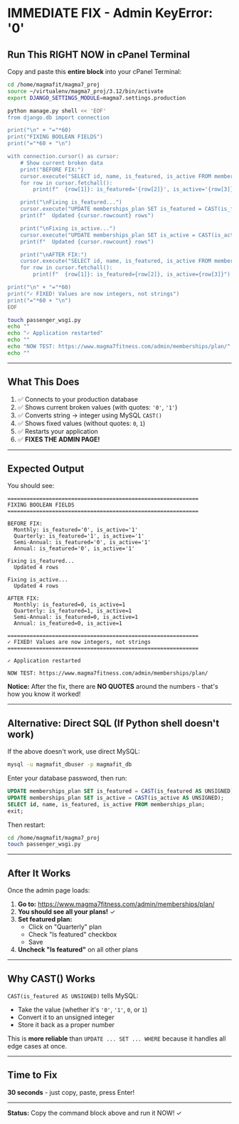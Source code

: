 # IMMEDIATE FIX - Admin KeyError: '0'

## Run This RIGHT NOW in cPanel Terminal

Copy and paste this **entire block** into your cPanel Terminal:

```bash
cd /home/magmafit/magma7_proj
source ~/virtualenv/magma7_proj/3.12/bin/activate
export DJANGO_SETTINGS_MODULE=magma7.settings.production

python manage.py shell << 'EOF'
from django.db import connection

print("\n" + "="*60)
print("FIXING BOOLEAN FIELDS")
print("="*60 + "\n")

with connection.cursor() as cursor:
    # Show current broken data
    print("BEFORE FIX:")
    cursor.execute("SELECT id, name, is_featured, is_active FROM memberships_plan;")
    for row in cursor.fetchall():
        print(f"  {row[1]}: is_featured='{row[2]}', is_active='{row[3]}'")

    print("\nFixing is_featured...")
    cursor.execute("UPDATE memberships_plan SET is_featured = CAST(is_featured AS UNSIGNED);")
    print(f"  Updated {cursor.rowcount} rows")

    print("\nFixing is_active...")
    cursor.execute("UPDATE memberships_plan SET is_active = CAST(is_active AS UNSIGNED);")
    print(f"  Updated {cursor.rowcount} rows")

    print("\nAFTER FIX:")
    cursor.execute("SELECT id, name, is_featured, is_active FROM memberships_plan;")
    for row in cursor.fetchall():
        print(f"  {row[1]}: is_featured={row[2]}, is_active={row[3]}")

print("\n" + "="*60)
print("✓ FIXED! Values are now integers, not strings")
print("="*60 + "\n")
EOF

touch passenger_wsgi.py
echo ""
echo "✓ Application restarted"
echo ""
echo "NOW TEST: https://www.magma7fitness.com/admin/memberships/plan/"
echo ""
```

---

## What This Does

1. ✅ Connects to your production database
2. ✅ Shows current broken values (with quotes: `'0'`, `'1'`)
3. ✅ Converts string → integer using MySQL `CAST()`
4. ✅ Shows fixed values (without quotes: `0`, `1`)
5. ✅ Restarts your application
6. ✅ **FIXES THE ADMIN PAGE!**

---

## Expected Output

You should see:

```
============================================================
FIXING BOOLEAN FIELDS
============================================================

BEFORE FIX:
  Monthly: is_featured='0', is_active='1'
  Quarterly: is_featured='1', is_active='1'
  Semi-Annual: is_featured='0', is_active='1'
  Annual: is_featured='0', is_active='1'

Fixing is_featured...
  Updated 4 rows

Fixing is_active...
  Updated 4 rows

AFTER FIX:
  Monthly: is_featured=0, is_active=1
  Quarterly: is_featured=1, is_active=1
  Semi-Annual: is_featured=0, is_active=1
  Annual: is_featured=0, is_active=1

============================================================
✓ FIXED! Values are now integers, not strings
============================================================

✓ Application restarted

NOW TEST: https://www.magma7fitness.com/admin/memberships/plan/
```

**Notice:** After the fix, there are **NO QUOTES** around the numbers - that's how you know it worked!

---

## Alternative: Direct SQL (If Python shell doesn't work)

If the above doesn't work, use direct MySQL:

```bash
mysql -u magmafit_dbuser -p magmafit_db
```

Enter your database password, then run:

```sql
UPDATE memberships_plan SET is_featured = CAST(is_featured AS UNSIGNED);
UPDATE memberships_plan SET is_active = CAST(is_active AS UNSIGNED);
SELECT id, name, is_featured, is_active FROM memberships_plan;
exit;
```

Then restart:
```bash
cd /home/magmafit/magma7_proj
touch passenger_wsgi.py
```

---

## After It Works

Once the admin page loads:

1. **Go to:** https://www.magma7fitness.com/admin/memberships/plan/
2. **You should see all your plans!** ✓
3. **Set featured plan:**
   - Click on "Quarterly" plan
   - Check "Is featured" checkbox
   - Save
4. **Uncheck "Is featured"** on all other plans

---

## Why CAST() Works

`CAST(is_featured AS UNSIGNED)` tells MySQL:
- Take the value (whether it's `'0'`, `'1'`, `0`, or `1`)
- Convert it to an unsigned integer
- Store it back as a proper number

This is **more reliable** than `UPDATE ... SET ... WHERE` because it handles all edge cases at once.

---

## Time to Fix

**30 seconds** - just copy, paste, press Enter!

---

**Status:** Copy the command block above and run it NOW! ✓
